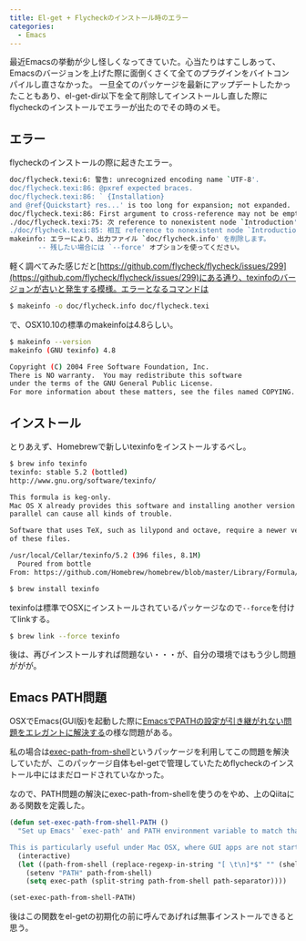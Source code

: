 ```yaml
---
title: El-get + Flycheckのインストール時のエラー
categories:
  - Emacs
---
```


最近Emacsの挙動が少し怪しくなってきていた。心当たりはすこしあって、Emacsのバージョンを上げた際に面倒くさくて全てのプラグインをバイトコンパイルし直さなかった。
一旦全てのパッケージを最新にアップデートしたかったこともあり、el-get-dir以下を全て削除してインストールし直した際にflycheckのインストールでエラーが出たのでその時のメモ。

## エラー

flycheckのインストールの際に起きたエラー。

```sh
doc/flycheck.texi:6: 警告: unrecognized encoding name `UTF-8'.
doc/flycheck.texi:86: @pxref expected braces.
doc/flycheck.texi:86: ` {Installation}
and @ref{Quickstart} res...' is too long for expansion; not expanded.
doc/flycheck.texi:86: First argument to cross-reference may not be empty.
./doc/flycheck.texi:75: 次 reference to nonexistent node `Introduction' (perhaps incorrect sectioning?).
./doc/flycheck.texi:85: 相互 reference to nonexistent node `Introduction' (perhaps incorrect sectioning?).
makeinfo: エラーにより、出力ファイル `doc/flycheck.info' を削除します。
       -- 残したい場合には `--force' オプションを使ってください。
```

軽く調べてみた感じだと[https://github.com/flycheck/flycheck/issues/299](https://github.com/flycheck/flycheck/issues/299)にある通り、texinfoのバージョンが古いと発生する模様。エラーとなるコマンドは

```sh
$ makeinfo -o doc/flycheck.info doc/flycheck.texi
```

で、OSX10.10の標準のmakeinfoは4.8らしい。

```sh
$ makeinfo --version
makeinfo (GNU texinfo) 4.8

Copyright (C) 2004 Free Software Foundation, Inc.
There is NO warranty.  You may redistribute this software
under the terms of the GNU General Public License.
For more information about these matters, see the files named COPYING.
```

## インストール

とりあえず、Homebrewで新しいtexinfoをインストールするべし。

```sh
$ brew info texinfo
texinfo: stable 5.2 (bottled)
http://www.gnu.org/software/texinfo/

This formula is keg-only.
Mac OS X already provides this software and installing another version in
parallel can cause all kinds of trouble.

Software that uses TeX, such as lilypond and octave, require a newer versqion
of these files.

/usr/local/Cellar/texinfo/5.2 (396 files, 8.1M)
  Poured from bottle
From: https://github.com/Homebrew/homebrew/blob/master/Library/Formula/texinfo.rb

$ brew install texinfo
```

texinfoは標準でOSXにインストールされているパッケージなので`--force`を付けてlinkする。

```sh
$ brew link --force texinfo
```

後は、再びインストールすれば問題ない・・・が、自分の環境ではもう少し問題ががが。

## Emacs PATH問題

OSXでEmacs(GUI版)を起動した際に[EmacsでPATHの設定が引き継がれない問題をエレガントに解決する](http://qiita.com/catatsuy/items/3dda714f4c60c435bb25)の様な問題がある。

私の場合は[exec-path-from-shell](https://github.com/purcell/exec-path-from-shell)というパッケージを利用してこの問題を解決していたが、このパッケージ自体もel-getで管理していたためflycheckのインストール中にはまだロードされていなかった。

なので、PATH問題の解決にexec-path-from-shellを使うのをやめ、上のQiitaにある関数を定義した。

```lisp
(defun set-exec-path-from-shell-PATH ()
  "Set up Emacs' `exec-path' and PATH environment variable to match that used by the user's shell.

This is particularly useful under Mac OSX, where GUI apps are not started from a shell."
  (interactive)
  (let ((path-from-shell (replace-regexp-in-string "[ \t\n]*$" "" (shell-command-to-string "$SHELL --login -i -c 'echo $PATH'"))))
    (setenv "PATH" path-from-shell)
    (setq exec-path (split-string path-from-shell path-separator))))

(set-exec-path-from-shell-PATH)
```

後はこの関数をel-getの初期化の前に呼んであげれば無事インストールできると思う。
